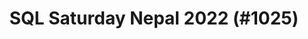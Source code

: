 ---
layout: event
title: "SQL Saturday Nepal 2022 (#1025)"
subtitle: ""
tags: [Nepal, virtual, 2022]
thumb: /assets/img/logos/Just_icon_Color_small.png
comments: false
data: SQLSat1025
---
